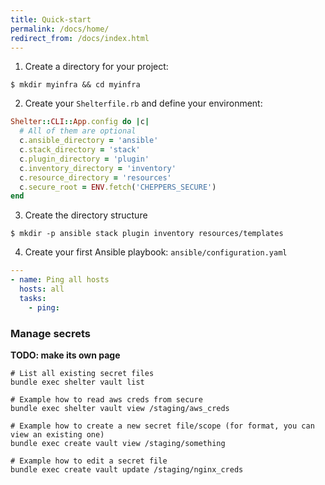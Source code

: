 ```yaml
---
title: Quick-start
permalink: /docs/home/
redirect_from: /docs/index.html
---
```


1. Create a directory for your project:

```
$ mkdir myinfra && cd myinfra
```

2. Create your `Shelterfile.rb` and define your environment:

```ruby
Shelter::CLI::App.config do |c|
  # All of them are optional
  c.ansible_directory = 'ansible'
  c.stack_directory = 'stack'
  c.plugin_directory = 'plugin'
  c.inventory_directory = 'inventory'
  c.resource_directory = 'resources'
  c.secure_root = ENV.fetch('CHEPPERS_SECURE')
end
```

3. Create the directory structure

```
$ mkdir -p ansible stack plugin inventory resources/templates
```

4. Create your first Ansible playbook: `ansible/configuration.yaml`

```yaml
---
- name: Ping all hosts
  hosts: all
  tasks:
    - ping:
```

### Manage secrets

**TODO: make its own page**

```
# List all existing secret files
bundle exec shelter vault list

# Example how to read aws creds from secure
bundle exec shelter vault view /staging/aws_creds

# Example how to create a new secret file/scope (for format, you can view an existing one)
bundle exec create vault view /staging/something

# Example how to edit a secret file
bundle exec create vault update /staging/nginx_creds
```
